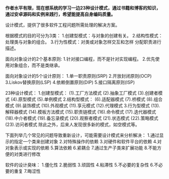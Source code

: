 **作者水平有限，现在想系统的学习一边23种设计模式，通过书籍和博客的知识，通过安卓源码和实例来践行，希望能提高自身编码质量。**

设计模式，提供了很多软件工程问题所需处理的解决方案。

根据模式的目的可分为3类：
1.创建型模式：与对象的创建有关。
2.结构性模式：处理类与对象的组合。
3.行为性模式：对类或对象怎样交互和怎样 分配职责进行描述。

面向对象设计的2个基本原则:
1.针对接口编程，而不是针对实现编程。
2.优先使用对象组合，而不是类继承。 

面向对象设计的5个设计原则：
1.单一职责原则(SRP)
2.开放封闭原则(OCP) 
3.Liskov替换原则(LSP)
4.依赖倒置原则(DIP)
5.接口隔离原则(ISP) 

23种设计模式：
1.创建型模式：
(1).工厂方法模式
(2).抽象工厂模式
(3).创建者模式
(4).原型模式
(5).单例模式
2.结构型模式：
(6).适配器模式
(7).桥模式
(8).组合模式
(9).装饰模式
(10).外观模式
(11).享元模式
(12).代理模式
3.行为型模式
(13).解释器模式
(14).模板方法模式
(15).职责链模式
(16).命令模式
(17).迭代器模式
(18).中介者模式
(19).备忘录模式
(20).观察者模式
(21).状态模式
(22).策略模式
(23).访问者模式 
除此之外，后来人发现很多新的模式，如空模式等。

下面列举几个常见的问题导致重新设计，可能需要设计模式来分析解决：
1.通过显示的指定一个类来创建对象
2.对特殊操作的依赖
3.对硬件和软件平台的依赖
4.对对象表示或实现的依赖
5.算法依赖
6.紧耦合
7.通过生产子类来扩展功能
8.不能方便的对类进行修改

软件的设计臭味：
1.僵化性
2.脆弱性
3.顽固性
4.粘滞性
5.不必要的复杂性
6.不必要的重复
7.晦涩性 

